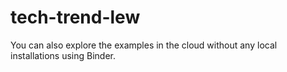 # tech-trend-lew
You can also explore the examples in the cloud without any local installations using Binder.
